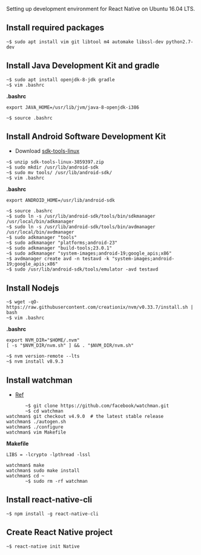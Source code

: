 Setting up development environment for React Native on Ubuntu 16.04 LTS.

## Install required packages

```
~$ sudo apt install vim git libtool m4 automake libssl-dev python2.7-dev
```

## Install Java Development Kit and gradle

```
~$ sudo apt install openjdk-8-jdk gradle
~$ vim .bashrc
```

**.bashrc**

```
export JAVA_HOME=/usr/lib/jvm/java-8-openjdk-i386
```

```
~$ source .bashrc
```

## Install Android Software Development Kit

* Download [sdk-tools-linux](https://developer.android.com/studio/index.html#downloads)

```
~$ unzip sdk-tools-linux-3859397.zip
~$ sudo mkdir /usr/lib/android-sdk
~$ sudo mv tools/ /usr/lib/android-sdk/
~$ vim .bashrc
```

**.bashrc**

```
export ANDROID_HOME=/usr/lib/android-sdk
```

```
~$ source .bashrc
~$ sudo ln -s /usr/lib/android-sdk/tools/bin/sdkmanager /usr/local/bin/adkmanager
~$ sudo ln -s /usr/lib/android-sdk/tools/bin/avdmanager /usr/local/bin/avdmanager
~$ sudo adkmanager "tools"
~$ sudo adkmanager "platforms;android-23"
~$ sudo adkmanager "build-tools;23.0.1"
~$ sudo adkmanager "system-images;android-19;google_apis;x86"
~$ avdmanager create avd -n testavd -k "system-images;android-19;google_apis;x86"
~$ sudo /usr/lib/android-sdk/tools/emulator -avd testavd
```

## Install Nodejs 

```
~$ wget -qO- https://raw.githubusercontent.com/creationix/nvm/v0.33.7/install.sh | bash
~$ vim .bashrc
```

**.bashrc**

```
export NVM_DIR="$HOME/.nvm"
[ -s "$NVM_DIR/nvm.sh" ] && . "$NVM_DIR/nvm.sh"
```

```
~$ nvm version-remote --lts
~$ nvm install v8.9.3
```

## Install watchman

* [Ref](https://facebook.github.io/watchman/docs/install.html#installing-from-source)

```
       ~$ git clone https://github.com/facebook/watchman.git
       ~$ cd watchman
watchman$ git checkout v4.9.0  # the latest stable release
watchman$ ./autogen.sh
watchman$ ./configure
watchman$ vim Makefile
```

**Makefile**

```
LIBS = -lcrypto -lpthread -lssl
```

```
watchman$ make
watchman$ sudo make install
watchman$ cd ~
       ~$ sudo rm -rf watchman
```

## Install react-native-cli

```
~$ npm install -g react-native-cli
```

## Create React Native project

```
~$ react-native init Native
```
